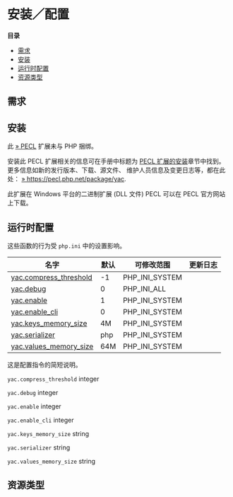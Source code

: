 安装／配置
==========

**目录**

-   [需求](/yac/setup.html#需求)
-   [安装](/yac/setup.html#安装)
-   [运行时配置](/yac/setup.html#运行时配置)
-   [资源类型](/yac/setup.html#资源类型)

需求
----

安装
----

此 <a href="https://pecl.php.net/" class="link external">» PECL</a>
扩展未与 PHP 捆绑。

安装此 PECL 扩展相关的信息可在手册中标题为
<a href="/install/pecl.html" class="link">PECL 扩展的安装</a>章节中找到。更多信息如新的发行版本、下载、源文件、
维护人员信息及变更日志等，都在此处：
<a href="https://pecl.php.net/package/yac" class="link external">» https://pecl.php.net/package/yac</a>.

此扩展在 Windows 平台的二进制扩展 (DLL 文件) PECL 可以在 PECL
官方网站上下载。

运行时配置
----------

这些函数的行为受 `php.ini` 中的设置影响。

| 名字                                                               | 默认 | 可修改范围       | 更新日志 |
|--------------------------------------------------------------------|------|------------------|----------|
| <a href="/yac/setup.html#" class="link">yac.compress_threshold</a> | -1   | PHP\_INI\_SYSTEM |          |
| <a href="/yac/setup.html#" class="link">yac.debug</a>              | 0    | PHP\_INI\_ALL    |          |
| <a href="/yac/setup.html#" class="link">yac.enable</a>             | 1    | PHP\_INI\_SYSTEM |          |
| <a href="/yac/setup.html#" class="link">yac.enable_cli</a>         | 0    | PHP\_INI\_SYSTEM |          |
| <a href="/yac/setup.html#" class="link">yac.keys_memory_size</a>   | 4M   | PHP\_INI\_SYSTEM |          |
| <a href="/yac/setup.html#" class="link">yac.serializer</a>         | php  | PHP\_INI\_SYSTEM |          |
| <a href="/yac/setup.html#" class="link">yac.values_memory_size</a> | 64M  | PHP\_INI\_SYSTEM |          |

这是配置指令的简短说明。

`yac.compress_threshold` <span class="type">integer</span>  

`yac.debug` <span class="type">integer</span>  

`yac.enable` <span class="type">integer</span>  

`yac.enable_cli` <span class="type">integer</span>  

`yac.keys_memory_size` <span class="type">string</span>  

`yac.serializer` <span class="type">string</span>  

`yac.values_memory_size` <span class="type">string</span>  

资源类型
--------
